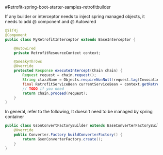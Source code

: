 #Retrofit-spring-boot-starter-samples-retrofitbuilder

If any builder or interceptor needs to inject spring managed objects, it needs to add @ component and @ Autowired

```java
@Slf4j
@Component
public class MyRetrofitInterceptor extends BaseInterceptor {

    @Autowired
    private RetrofitResourceContext context;

    @SneakyThrows
    @Override
    protected Response executeIntercept(Chain chain) {
        Request request = chain.request();
        String clazzName = Objects.requireNonNull(request.tag(Invocation.class)).method().getDeclaringClass().getName();
        final RetrofitServiceBean currentServiceBean = context.getRetrofitServiceBean(clazzName);
        // TODO if you need
        return chain.proceed(request);
    }
}
```
In general, refer to the following, It doesn't need to be managed by spring container

```java
public class GsonConvertFactoryBuilder extends BaseConverterFactoryBuilder {
    @Override
    public Converter.Factory buildConverterFactory() {
        return GsonConverterFactory.create();
    }
}

```
